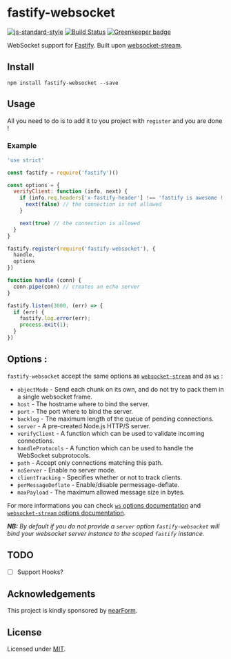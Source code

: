 # fastify-websocket
[![js-standard-style](https://img.shields.io/badge/code%20style-standard-brightgreen.svg?style=flat)](http://standardjs.com/)  [![Build Status](https://travis-ci.org/fastify/fastify-websocket.svg?branch=master)](https://travis-ci.org/fastify/fastify-websocket) [![Greenkeeper badge](https://badges.greenkeeper.io/fastify/fastify-websocket.svg)](https://greenkeeper.io/)

WebSocket support for [Fastify](https://github.com/fastify/fastify).
Built upon [websocket-stream](http://npm.im/websocket-stream).

## Install

```
npm install fastify-websocket --save
```

## Usage

All you need to do is to add it to you project with `register` and you are done !

### Example

```js
'use strict'

const fastify = require('fastify')()

const options = {
  verifyClient: function (info, next) {
    if (info.req.headers['x-fastify-header'] !== 'fastify is awesome !') {
      next(false) // the connection is not allowed
    }

    next(true) // the connection is allowed
  }
}

fastify.register(require('fastify-websocket'), {
  handle,
  options
})

function handle (conn) {
  conn.pipe(conn) // creates an echo server
}

fastify.listen(3000, (err) => {
  if (err) {
    fastify.log.error(err);
    process.exit(1);
  }
})
```

## Options :
`fastify-websocket` accept the same options as [`websocket-stream`](https://github.com/maxogden/websocket-stream#options) and as [`ws`](https://github.com/websockets/ws/blob/master/doc/ws.md#new-websocketserveroptions-callback) :

- `objectMode` - Send each chunk on its own, and do not try to pack them in a single websocket frame.
- `host` - The hostname where to bind the server.
- `port` - The port where to bind the server.
- `backlog` - The maximum length of the queue of pending connections.
- `server` - A pre-created Node.js HTTP/S server.
- `verifyClient` - A function which can be used to validate incoming connections.
- `handleProtocols` - A function which can be used to handle the WebSocket subprotocols.
- `path` - Accept only connections matching this path.
- `noServer` - Enable no server mode.
- `clientTracking` - Specifies whether or not to track clients.
- `perMessageDeflate` - Enable/disable permessage-deflate.
- `maxPayload` - The maximum allowed message size in bytes.

For more informations you can check [`ws` options documentation](https://github.com/websockets/ws/blob/master/doc/ws.md#new-websocketserveroptions-callback) and [`websocket-stream` options documentation](https://github.com/maxogden/websocket-stream#options).

_**NB:** By default if you do not provide a `server` option `fastify-websocket` will bind your websocket server instance to the scoped `fastify` instance._

## TODO

* [ ] Support Hooks?

## Acknowledgements

This project is kindly sponsored by [nearForm](http://nearform.com).

## License

Licensed under [MIT](./LICENSE).
